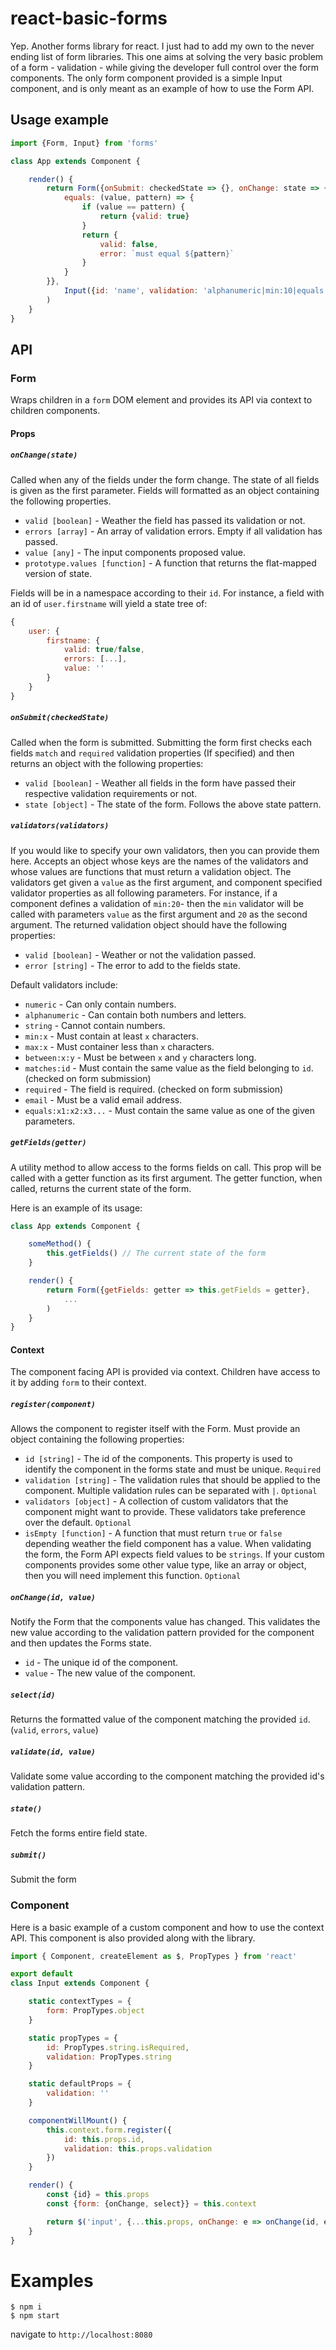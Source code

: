 # react-basic-forms

Yep. Another forms library for react. I just had to add my own to the never ending list of form libraries. This one aims at solving the very basic
problem of a form - validation - while giving the developer full control over the form components. The only form component
provided is a simple Input component, and is only meant as an example of how to use the Form API.

## Usage example

```javascript
import {Form, Input} from 'forms'

class App extends Component {

    render() {
        return Form({onSubmit: checkedState => {}, onChange: state => {}, validators: {
            equals: (value, pattern) => {
                if (value == pattern) {
                    return {valid: true}
                }
                return {
                    valid: false,
                    error: `must equal ${pattern}`
                }
            }
        }},
            Input({id: 'name', validation: 'alphanumeric|min:10|equals:John|required'})
        )
    }
}
```

## API

### Form

Wraps children in a `form` DOM element and provides its API via context to children components.

#### Props

##### `onChange(state)`

Called when any of the fields under the form change. The state of all fields is given as the first parameter. Fields will formatted as
an object containing the following properties.

+ `valid [boolean]` - Weather the field has passed its validation or not.
+ `errors [array]` - An array of validation errors. Empty if all validation has passed.
+ `value [any]` - The input components proposed value.
+ `prototype.values [function]` - A function that returns the flat-mapped version of state.

Fields will be in a namespace according to their `id`. For instance, a field with an id of `user.firstname` will yield a state tree of:

```javascript
{
    user: {
        firstname: {
            valid: true/false,
            errors: [...],
            value: ''
        }
    }
}
```


##### `onSubmit(checkedState)`

Called when the form is submitted. Submitting the form first checks each fields `match` and `required` validation properties (If specified) and then
returns an object with the following properties:

+ `valid [boolean]` - Weather all fields in the form have passed their respective validation requirements or not.
+ `state [object]` - The state of the form. Follows the above state pattern.

##### `validators(validators)`

If you would like to specify your own validators, then you can provide them here. Accepts an object whose keys are the names of the validators and whose values are functions that must
return a validation object. The validators get given a `value` as the first argument, and component specified validator properties as all following parameters. For instance, if a
component defines a validation of `min:20`- then the `min` validator will be called with parameters `value` as the first argument and `20` as the second argument.
The returned validation object should have the following properties:

+ `valid [boolean]` - Weather or not the validation passed.
+ `error [string]` - The error to add to the fields state.

Default validators include:

+ `numeric` - Can only contain numbers.
+ `alphanumeric` - Can contain both numbers and letters.
+ `string` - Cannot contain numbers.
+ `min:x` - Must contain at least `x` characters.
+ `max:x` - Must container less than `x` characters.
+ `between:x:y` - Must be between `x` and `y` characters long.
+ `matches:id` - Must contain the same value as the field belonging to `id`. (checked on form submission)
+ `required` - The field is required. (checked on form submission)
+ `email` - Must be a valid email address.
+ `equals:x1:x2:x3...` - Must contain the same value as one of the given parameters.

##### `getFields(getter)`

A utility method to allow access to the forms fields on call. This prop will be called with a getter function as its first argument. The getter function, when called, returns the current
state of the form.

Here is an example of its usage:
```javascript
class App extends Component {

    someMethod() {
        this.getFields() // The current state of the form
    }

    render() {
        return Form({getFields: getter => this.getFields = getter},
            ...
        )
    }
}
```

#### Context

The component facing API is provided via context. Children have access to it by adding `form` to their context.

##### `register(component)`

Allows the component to register itself with the Form. Must provide an object containing the following properties:

+ `id [string]` - The id of the components. This property is used to identify the component in the forms state and must be unique. `Required`
+ `validation [string]` - The validation rules that should be applied to the component. Multiple validation rules can be separated with `|`. `Optional`
+ `validators [object]` - A collection of custom validators that the component might want to provide. These validators take preference over the default. `Optional`
+ `isEmpty [function]` - A function that must return `true` or `false` depending weather the field component has a value. When validating the form, the Form API expects field values
to be `strings`. If your custom components provides some other value type, like an array or object, then you will need implement this function. `Optional`

##### `onChange(id, value)`

Notify the Form that the components value has changed. This validates the new value according to the validation pattern provided for the component and then updates the Forms state.

+ `id` - The unique id of the component.
+ `value` - The new value of the component.

##### `select(id)`

Returns the formatted value of the component matching the provided `id`. (`valid`, `errors`, `value`)

##### `validate(id, value)`

Validate some value according to the component matching the provided id's validation pattern.

##### `state()`

Fetch the forms entire field state.

##### `submit()`

Submit the form

### Component

Here is a basic example of a custom component and how to use the context API. This component is also provided along with the library.

```javascript
import { Component, createElement as $, PropTypes } from 'react'

export default
class Input extends Component {

    static contextTypes = {
        form: PropTypes.object
    }

    static propTypes = {
        id: PropTypes.string.isRequired,
        validation: PropTypes.string
    }

    static defaultProps = {
        validation: ''
    }

    componentWillMount() {
        this.context.form.register({
            id: this.props.id,
            validation: this.props.validation
        })
    }

    render() {
        const {id} = this.props
        const {form: {onChange, select}} = this.context

        return $('input', {...this.props, onChange: e => onChange(id, e.target.value), value: select(id).value || ''})
    }
}
```

# Examples

```
$ npm i
$ npm start
```

navigate to `http://localhost:8080`